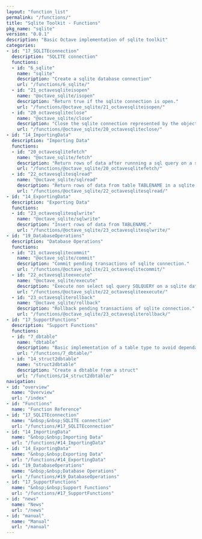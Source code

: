 ```yaml
---
layout: "function_list"
permalink: "/functions/"
title: "Sqlite Toolkit - Functions"
pkg_name: "sqlite"
version: "0.0.1"
description: "Basic Octave implementation of sqlite toolkit"
categories:
- id: "17_SQLITEconnection"
  description: "SQLITE connection"
  functions:
  - id: "6_sqlite"
    name: "sqlite"
    description: "Create a sqlite database connection"
    url: "/functions/6_sqlite/"
  - id: "21_octavesqliteisopen"
    name: "@octave_sqlite/isopen"
    description: "Return true if the sqlite connection is open."
    url: "/functions/@octave_sqlite/21_octavesqliteisopen/"
  - id: "20_octavesqliteclose"
    name: "@octave_sqlite/close"
    description: "Close the sqlite connection represented by the object DB."
    url: "/functions/@octave_sqlite/20_octavesqliteclose/"
- id: "14_ImportingData"
  description: "Importing Data"
  functions:
  - id: "20_octavesqlitefetch"
    name: "@octave_sqlite/fetch"
    description: "Return rows of data after runnning a sql query on a sqlite database."
    url: "/functions/@octave_sqlite/20_octavesqlitefetch/"
  - id: "22_octavesqlitesqlread"
    name: "@octave_sqlite/sqlread"
    description: "Return rows of data from table TABLENAME in a sqlite database."
    url: "/functions/@octave_sqlite/22_octavesqlitesqlread/"
- id: "14_ExportingData"
  description: "Exporting Data"
  functions:
  - id: "23_octavesqlitesqlwrite"
    name: "@octave_sqlite/sqlwrite"
    description: "Insert rows of data from TABLENAME."
    url: "/functions/@octave_sqlite/23_octavesqlitesqlwrite/"
- id: "19_DatabaseOperations"
  description: "Database Operations"
  functions:
  - id: "21_octavesqlitecommit"
    name: "@octave_sqlite/commit"
    description: "Commit pending transactions of sqlite connection."
    url: "/functions/@octave_sqlite/21_octavesqlitecommit/"
  - id: "22_octavesqliteexecute"
    name: "@octave_sqlite/execute"
    description: "Execute non select sql query SQLQUERY on a sqlite database."
    url: "/functions/@octave_sqlite/22_octavesqliteexecute/"
  - id: "23_octavesqliterollback"
    name: "@octave_sqlite/rollback"
    description: "Rollback pending transactions of sqlite connection."
    url: "/functions/@octave_sqlite/23_octavesqliterollback/"
- id: "17_SupportFunctions"
  description: "Support Functions"
  functions:
  - id: "7_dbtable"
    name: "dbtable"
    description: "Basic implementation of a table type to avoid dependancies on other packages."
    url: "/functions/7_dbtable/"
  - id: "14_struct2dbtable"
    name: "struct2dbtable"
    description: "Create a dbtable from a struct"
    url: "/functions/14_struct2dbtable/"
navigation:
- id: "overview"
  name: "Overview"
  url: "/index"
- id: "Functions"
  name: "Function Reference"
- id: "17_SQLITEconnection"
  name: "&nbsp;&nbsp;SQLITE connection"
  url: "/functions/#17_SQLITEconnection"
- id: "14_ImportingData"
  name: "&nbsp;&nbsp;Importing Data"
  url: "/functions/#14_ImportingData"
- id: "14_ExportingData"
  name: "&nbsp;&nbsp;Exporting Data"
  url: "/functions/#14_ExportingData"
- id: "19_DatabaseOperations"
  name: "&nbsp;&nbsp;Database Operations"
  url: "/functions/#19_DatabaseOperations"
- id: "17_SupportFunctions"
  name: "&nbsp;&nbsp;Support Functions"
  url: "/functions/#17_SupportFunctions"
- id: "news"
  name: "News"
  url: "/news"
- id: "manual"
  name: "Manual"
  url: "/manual"
---
```

